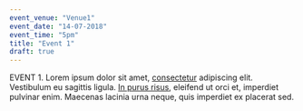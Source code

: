 ```yaml
---
event_venue: "Venue1"
event_date: "14-07-2018"
event_time: "5pm"
title: "Event 1"
draft: true
---
```


EVENT 1. Lorem ipsum dolor sit amet, <a href="http://tuff-studio.com/projects/raw-craft/02.jpg">consectetur</a> adipiscing elit. Vestibulum eu sagittis ligula. <a href="https://www.youtube.com/watch?v=_sI_Ps7JSEk">In purus risus</a>, eleifend ut orci et, imperdiet pulvinar enim. Maecenas lacinia urna neque, quis imperdiet ex placerat sed.